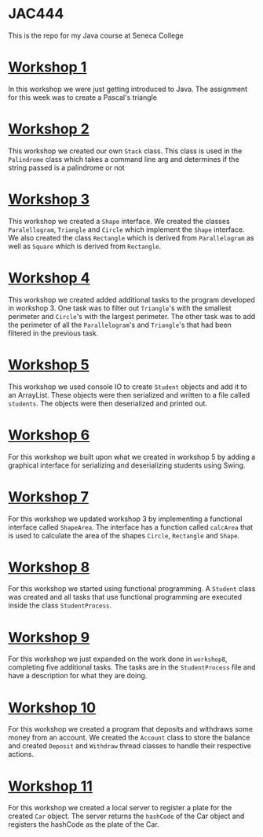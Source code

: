 # JAC444

This is the repo for my Java course at Seneca College

# [Workshop 1](./workshop1)

In this workshop we were just getting introduced to Java. The assignment for this week was to create a Pascal's triangle

# [Workshop 2](./workshop2)

This workshop we created our own `Stack` class. This class is used in the `Palindrome` class which takes a command line arg and determines if the string passed is a palindrome or not

# [Workshop 3](./workshop3)

This workshop we created a `Shape` interface. We created the classes `Paralellogram`, `Triangle` and `Circle` which implement the `Shape` interface. We also created the class `Rectangle` which is derived from `Parallelogram` as well as `Square` which is derived from `Rectangle`.

# [Workshop 4](./workshop4)

This workshop we created added additional tasks to the program developed in workshop 3. One task was to filter out `Triangle`'s with the smallest perimeter and `Circle`'s with the largest perimeter. The other task was to add the perimeter of all the `Parallelogram`'s and `Triangle`'s that had been filtered in the previous task.

# [Workshop 5](./workshop5)

This workshop we used console IO to create `Student` objects and add it to an ArrayList. These objects were then serialized and written to a file called `students`. The objects were then deserialized and printed out.

# [Workshop 6](./workshop6)

For this workshop we built upon what we created in workshop 5 by adding a graphical interface for serializing and deserializing students using Swing.

# [Workshop 7](./workshop7)

For this workshop we updated workshop 3 by implementing a functional interface called `ShapeArea`. The interface has a function called `calcArea` that is used to calculate the area of the shapes `Circle`, `Rectangle` and `Shape`.

# [Workshop 8](./workshop8)

For this workshop we started using functional programming. A `Student` class was created and all tasks that use functional programming are executed inside the class `StudentProcess`.

# [Workshop 9](./workshop9)

For this workshop we just expanded on the work done in `workshop8`, completing five additional tasks. The tasks are in the `StudentProcess` file and have a description for what they are doing.

# [Workshop 10](./workshop10)

For this workshop we created a program that deposits and withdraws some money from an account. We created the `Account` class to store the balance and created `Deposit` and `Withdraw` thread classes to handle their respective actions.

# [Workshop 11](./workshop11)

For this workshop we created a local server to register a plate for the created `Car` object. The server returns the `hashCode` of the Car object and registers the hashCode as the plate of the Car.
